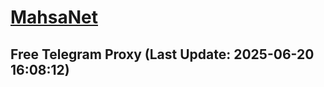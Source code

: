 
# [MahsaNet](https://t.me/mahsa_net)
## Free Telegram Proxy (Last Update: 2025-06-20 16:08:12)

    